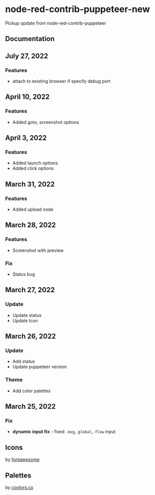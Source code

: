 # node-red-contrib-puppeteer-new

Pickup update from node-red-contrib-puppeteer

## Documentation

## July 27, 2022
### Features
* attach to existing browser if specify debug port

## April 10, 2022
### Features
* Added goto, screenshot options

## April 3, 2022
### Features
* Added launch options
* Added click options

## March 31, 2022
### Features
* Added upload node

## March 28, 2022
### Features
* Screenshot with preview

### Fix
* Status bug

## March 27, 2022

### Update
* Update status
* Update Icon

## March 26, 2022

### Update
* Add status
* Update puppeteer version

### Theme
* Add color palettes

## March 25, 2022

### Fix
* **dynamic input fix** - fixed `.msg`,`.global`,`.flow` input

## Icons

by [fontawesome](https://fontawesome.com/license) 

## Palettes

by [coolors.co](https://coolors.co/palette/ef476f-ffd166-06d6a0-118ab2-073b4c)